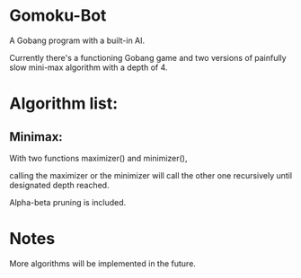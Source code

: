 # Gomoku-Bot
A Gobang program with a built-in AI. 

Currently there's a functioning Gobang game and two versions of painfully slow mini-max algorithm with a depth of 4.

# Algorithm list:

## Minimax:
With two functions maximizer() and minimizer(),

calling the maximizer or the minimizer will call the other one recursively until designated depth reached.

Alpha-beta pruning is included.

# Notes
More algorithms will be implemented in the future.
